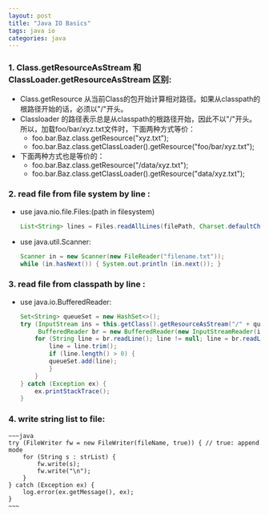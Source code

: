 ```yaml
---
layout: post
title: "Java IO Basics"
tags: java io
categories: java
---
```


### 1. Class.getResourceAsStream 和 ClassLoader.getResourceAsStream 区别:  
* Class.getResource 从当前Class的包开始计算相对路径。如果从classpath的根路径开始的话，必须以"/"开头。  
* Classloader 的路径表示总是从classpath的根路径开始，因此不以"/"开头。  
所以，加载foo/bar/xyz.txt文件时，下面两种方式等价：  
    - foo.bar.Baz.class.getResource("xyz.txt");  
    - foo.bar.Baz.class.getClassLoader().getResource("foo/bar/xyz.txt");  
* 下面两种方式也是等价的：  
    - foo.bar.Baz.class.getResource("/data/xyz.txt");  
    - foo.bar.Baz.class.getClassLoader().getResource("data/xyz.txt");  

### 2. read file from file system by line :  
* use java.nio.file.Files:(path in filesystem)  

    ~~~ java
    List<String> lines = Files.readAllLines(filePath, Charset.defaultCharset());  
    ~~~

* use java.util.Scanner:  

    ~~~ java
    Scanner in = new Scanner(new FileReader("filename.txt"));  
    while (in.hasNext()) { System.out.println (in.next()); }  
    ~~~

### 3. read file from classpath by line :  
* use java.io.BufferedReader:  

    ~~~java
    Set<String> queueSet = new HashSet<>();  
    try (InputStream ins = this.getClass().getResourceAsStream("/" + queuesFileInClassPath);
         BufferedReader br = new BufferedReader(new InputStreamReader(ins))) {  
        for (String line = br.readLine(); line != null; line = br.readLine()) {  
            line = line.trim();  
            if (line.length() > 0) {  
            queueSet.add(line);  
            }  
        }  
    } catch (Exception ex) {  
        ex.printStackTrace();  
    }  
    ~~~

### 4. write string list to file:  

    ~~~java
    try (FileWriter fw = new FileWriter(fileName, true)) { // true: append mode
        for (String s : strList) {
            fw.write(s);
            fw.write("\n");
        }
    } catch (Exception ex) {
        log.error(ex.getMessage(), ex);
    }
    ~~~
